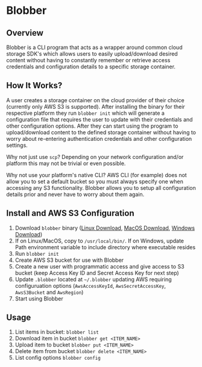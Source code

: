Blobber
===================================

Overview
-----------------------------------

Blobber is a CLI program that acts as a wrapper around common cloud storage SDK's which allows users to easily upload/download desired content without having to constantly remember or retrieve access credentials and configuration details to a specific storage container.  

How It Works?
-----------------------------------

A user creates a storage container on the cloud provider of their choice (currently only AWS S3 is supported).  After installing the binary for their respective platform they run `blobber init` which will generate a configuration file that requires the user to update with their credentials and other configuration options.  After they can start using the program to upload/download content to the defined storage container without having to worry about re-entering authentication credentials and other configuration settings.

Why not just use `scp`?  Depending on your network configuration and/or platform this may not be trivial or even possible.

Why not use your platform's native CLI?  AWS CLI (for example) does not allow you to set a default bucket so you must always specify one when accessing any S3 functionality.  Blobber allows you to setup all configuration details prior and never have to worry about them again.

Install and AWS S3 Configuration
-----------------------------------

1) Download `blobber` binary (<a href="https://s3.amazonaws.com/mk-blobber-storage/blobber-linux.zip" target="_blank">Linux Download</a>, <a href="https://s3.amazonaws.com/mk-blobber-storage/blobber-mac.zip" target="_blank">MacOS Download</a>, <a href="https://s3.amazonaws.com/mk-blobber-storage/blobber-win.zip" target="_blank">Windows Download</a>)
2) If on Linux/MacOS, copy to `/usr/local/bin/`.  If on Windows, update Path environment variable to include directory where executable resides
3) Run `blobber init`
4) Create AWS S3 bucket for use with Blobber
5) Create a new user with programmatic access and give access to S3 bucket (keep Access Key ID and Secret Access Key for next step)
6) Update `.blobber` located at `~/.blobber` updating AWS requiring configuruation options (`AwsAccessKeyId`, `AwsSecretAccessKey`, `AwsS3Bucket` and `AwsRegion`)
7) Start using Blobber

Usage
-----------------------------------

1) List items in bucket: `blobber list`
2) Download item in bucket `blobber get <ITEM_NAME>`
3) Upload item to bucket `blobber put <ITEM_NAME>`
4) Delete item from bucket `blobber delete <ITEM_NAME>`
5) List config options `blobber config`